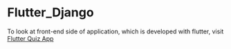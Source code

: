 # Flutter_Django

To look at front-end side of application, which is developed with flutter, visit [Flutter Quiz App](https://github.com/Younhong/Flutter_Quiz.git)
